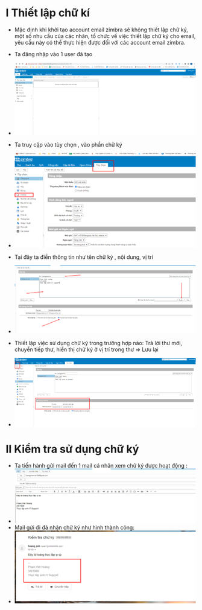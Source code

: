 # I Thiết lập chữ kí
- Mặc định khi khởi tạo account email zimbra sẽ không thiết lập chữ ký, một số nhu cầu của các nhân, tổ chức về việc thiết lập chữ ký cho email, yêu cầu này có thể thực hiện được đối với các account email zimbra.

- Ta đăng nhập vào 1 user đã tạo 
- <img src="img/1.PNG">

- Ta truy cập vào tùy chọn , vào phần chữ ký
- <img src="img/2.png">
- Tại đây ta điền thông tin như tên chữ ký , nội dung, vị trí 
- <img src="img/3.png">
- Thiết lập việc sử dụng chữ ký trong trường hợp nào: Trả lời thư mới, chuyển tiếp thư, hiển thị chữ ký ở vị trí trong thư => Lưu lại
- <img src="img/4.png">
# II Kiểm tra sử dụng chữ ký
- Ta tiến hành gửi mail đến 1 mail cá nhân xem chữ ký được hoạt động  :
- <img src="img/5.PNG">
- Mail gửi đi đã nhận chữ ký như hình thành công:
- <img src="img/6.png">


